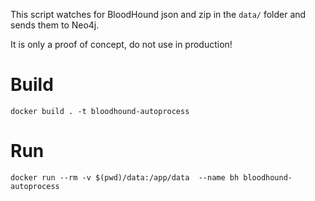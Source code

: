 This script watches for BloodHound json and zip in the `data/` folder and sends them to Neo4j.

It is only a proof of concept, do not use in production!

# Build

`docker build . -t bloodhound-autoprocess`

# Run

`docker run --rm -v $(pwd)/data:/app/data  --name bh bloodhound-autoprocess`
